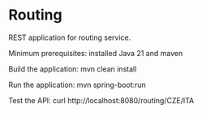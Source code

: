 # Routing
REST application for routing service.

Minimum prerequisites: 
installed Java 21 and maven

Build the application:
mvn clean install

Run the application:
mvn spring-boot:run

Test the API:
curl http://localhost:8080/routing/CZE/ITA